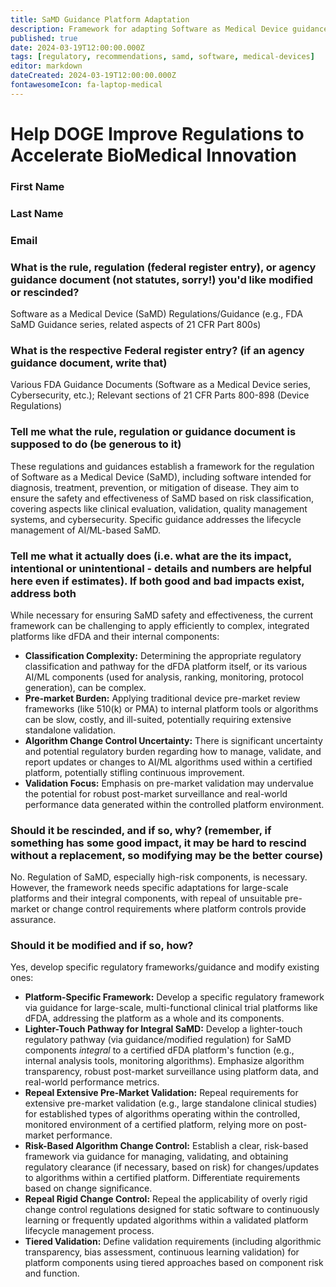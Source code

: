 ```yaml
---
title: SaMD Guidance Platform Adaptation
description: Framework for adapting Software as Medical Device guidance for dFDA platform integration
published: true
date: 2024-03-19T12:00:00.000Z
tags: [regulatory, recommendations, samd, software, medical-devices]
editor: markdown
dateCreated: 2024-03-19T12:00:00.000Z
fontawesomeIcon: fa-laptop-medical
---
```


# Help DOGE Improve Regulations to Accelerate BioMedical Innovation

### First Name

### Last Name

### Email

### What is the rule, regulation (federal register entry), or agency guidance document (not statutes, sorry!) you'd like modified or rescinded?

Software as a Medical Device (SaMD) Regulations/Guidance (e.g., FDA SaMD Guidance series, related aspects of 21 CFR Part 800s)

### What is the respective Federal register entry? (if an agency guidance document, write that)

Various FDA Guidance Documents (Software as a Medical Device series, Cybersecurity, etc.); Relevant sections of 21 CFR Parts 800-898 (Device Regulations)

### Tell me what the rule, regulation or guidance document is supposed to do (be generous to it)

These regulations and guidances establish a framework for the regulation of Software as a Medical Device (SaMD), including software intended for diagnosis, treatment, prevention, or mitigation of disease. They aim to ensure the safety and effectiveness of SaMD based on risk classification, covering aspects like clinical evaluation, validation, quality management systems, and cybersecurity. Specific guidance addresses the lifecycle management of AI/ML-based SaMD.

### Tell me what it actually does (i.e. what are the its impact, intentional or unintentional - details and numbers are helpful here even if estimates). If both good and bad impacts exist, address both

While necessary for ensuring SaMD safety and effectiveness, the current framework can be challenging to apply efficiently to complex, integrated platforms like dFDA and their internal components:

* **Classification Complexity:** Determining the appropriate regulatory classification and pathway for the dFDA platform itself, or its various AI/ML components (used for analysis, ranking, monitoring, protocol generation), can be complex.
* **Pre-market Burden:** Applying traditional device pre-market review frameworks (like 510(k) or PMA) to internal platform tools or algorithms can be slow, costly, and ill-suited, potentially requiring extensive standalone validation.
* **Algorithm Change Control Uncertainty:** There is significant uncertainty and potential regulatory burden regarding how to manage, validate, and report updates or changes to AI/ML algorithms used within a certified platform, potentially stifling continuous improvement.
* **Validation Focus:** Emphasis on pre-market validation may undervalue the potential for robust post-market surveillance and real-world performance data generated within the controlled platform environment.

### Should it be rescinded, and if so, why? (remember, if something has some good impact, it may be hard to rescind without a replacement, so modifying may be the better course)

No. Regulation of SaMD, especially high-risk components, is necessary. However, the framework needs specific adaptations for large-scale platforms and their integral components, with repeal of unsuitable pre-market or change control requirements where platform controls provide assurance.

### Should it be modified and if so, how?

Yes, develop specific regulatory frameworks/guidance and modify existing ones:

* **Platform-Specific Framework:** Develop a specific regulatory framework via guidance for large-scale, multi-functional clinical trial platforms like dFDA, addressing the platform as a whole and its components.
* **Lighter-Touch Pathway for Integral SaMD:** Develop a lighter-touch regulatory pathway (via guidance/modified regulation) for SaMD components *integral* to a certified dFDA platform's function (e.g., internal analysis tools, monitoring algorithms). Emphasize algorithm transparency, robust post-market surveillance using platform data, and real-world performance metrics.
* **Repeal Extensive Pre-Market Validation:** Repeal requirements for extensive pre-market validation (e.g., large standalone clinical studies) for established types of algorithms operating within the controlled, monitored environment of a certified platform, relying more on post-market performance.
* **Risk-Based Algorithm Change Control:** Establish a clear, risk-based framework via guidance for managing, validating, and obtaining regulatory clearance (if necessary, based on risk) for changes/updates to algorithms within a certified platform. Differentiate requirements based on change significance.
* **Repeal Rigid Change Control:** Repeal the applicability of overly rigid change control regulations designed for static software to continuously learning or frequently updated algorithms within a validated platform lifecycle management process.
* **Tiered Validation:** Define validation requirements (including algorithmic transparency, bias assessment, continuous learning validation) for platform components using tiered approaches based on component risk and function.
